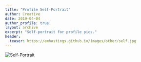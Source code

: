 ```yaml
---
title: "Profile Self-Portrait"
author: Creative
date: 2019-04-04
author_profile: true
layout: archive
excerpt: "Self-portrait for profile pics."
header:
  teaser: https://emhastings.github.io/images/other/self.jpg
---
```


![[Self-Portrait](https://emhastings.github.io/images/other/self-th.jpg)](https://emhastings.github.io/images/other/self.jpg)
